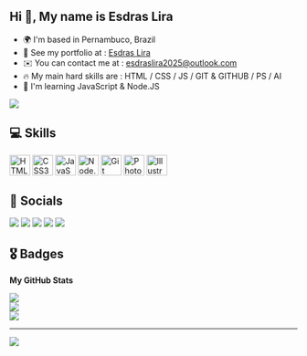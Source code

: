 ## Hi 👋, My name is Esdras Lira

* 🌍  I'm based in Pernambuco, Brazil
* 💼  See my portfolio at : [Esdras Lira]()
* ✉️  You can contact me at : [esdraslira2025@outlook.com](mailto:esdraslira2025@outlook.com)
* 🔥   My main hard skills are : HTML / CSS / JS / GIT & GITHUB / PS / AI
* 🧠  I'm learning JavaScript & Node.JS

<a href="https://www.github.com/eynng" target="_blank" rel="noreferrer"><img
src="https://img.shields.io/github/followers/Eynng?logo=github&style=for-the-badge&color=0891b2&labelColor=1c1917" /></a>
## 💻 Skills
<p align="left">

  <a rel= "stylesheet" type='text/css' href="https://cdn.jsdelivr.net/gh/devicons/devicon@latest/devicon.min.css"><img src="https://cdn.jsdelivr.net/gh/devicons/devicon@latest/icons/html5/html5-plain.svg" width="36" height="36" alt="HTML5"/></a>
  <a rel= "stylesheet" type='text/css' href="https://cdn.jsdelivr.net/gh/devicons/devicon@latest/devicon.min.css"><img src="https://cdn.jsdelivr.net/gh/devicons/devicon@latest/icons/css3/css3-plain.svg" width="36" height="36" alt="CSS3"/></a>
  <a rel= "stylesheet" type='text/css' href="https://cdn.jsdelivr.net/gh/devicons/devicon@latest/devicon.min.css"><img src="https://cdn.jsdelivr.net/gh/devicons/devicon@latest/icons/javascript/javascript-plain.svg" height="36" alt="JavaScript"/></a>
  <a rel= "stylesheet" type='text/css' href="https://cdn.jsdelivr.net/gh/devicons/devicon@latest/devicon.min.css"><img src="https://cdn.jsdelivr.net/gh/devicons/devicon@latest/icons/nodejs/nodejs-plain.svg" width="36" height="36" alt="Node.js"/></a>
  <a rel= "stylesheet" type='text/css' href="https://cdn.jsdelivr.net/gh/devicons/devicon@latest/devicon.min.css"><img src="https://cdn.jsdelivr.net/gh/devicons/devicon@latest/icons/git/git-original.svg" width="36" height="36" alt="Git"/></a>
  <a rel= "stylesheet" type='text/css' href="https://cdn.jsdelivr.net/gh/devicons/devicon@latest/devicon.min.css"><img src="https://cdn.jsdelivr.net/gh/devicons/devicon@latest/icons/photoshop/photoshop-original.svg" width="36" height="36" alt="Photoshop"/></a>
  <a rel= "stylesheet" type='text/css' href="https://cdn.jsdelivr.net/gh/devicons/devicon@latest/devicon.min.css"><img src="https://cdn.jsdelivr.net/gh/devicons/devicon@latest/icons/illustrator/illustrator-original.svg" width="36" height="36" alt="Illustrator"/></a>
</p>

## 📱 Socials

<div> 
 <a href="https://github.com/Eynng" target="_blank"><img src="https://img.shields.io/badge/Github-%23333?style=for-the-badge&logo=github&logoColor=white" target="_blank"></a>
 <a href="https://www.linkedin.com/in/esdras-lira-058b9117b/" target="_blank"><img src="https://img.shields.io/badge/-LinkedIn-%230077B5?style=for-the-badge&logo=linkedin&logoColor=white" target="_blank"></a> 
 <a href="https://www.instagram.com/eynng.dev?igsh=ZmFpNzZ2cG1uaDcy" target="_blank"><img src="https://img.shields.io/badge/-Instagram-%23E4405F?style=for-the-badge&logo=instagram&logoColor=white" target="_blank"></a>
 <a href="https://discord.gg/PPUQ2Qgz" target="_blank"><img src="https://img.shields.io/badge/Discord-7289DA?style=for-the-badge&logo=discord&logoColor=white" target="_blank"></a> 
 <a href = "mailto:esdraslira2025@outlook.com"><img src="https://img.shields.io/badge/-Gmail-FF0000?style=for-the-badge&logo=gmail&logoColor=white" target="_blank"></a>
</div>

## 🎖 Badges

<b>My GitHub Stats</b>

![](https://github-readme-streak-stats.herokuapp.com/?user=Eynng&theme=dark&hide_border=false)<br/>
![](https://github-readme-stats.vercel.app/api?username=Eynng&theme=dark&hide_border=false&include_all_commits=false&count_private=false)<br/>
![](https://github-readme-stats.vercel.app/api/top-langs/?username=Eynng&theme=dark&hide_border=false&include_all_commits=false&count_private=false&layout=compact)

---
[![](https://visitcount.itsvg.in/api?id=Eynng&icon=0&color=0)](https://visitcount.itsvg.in)
